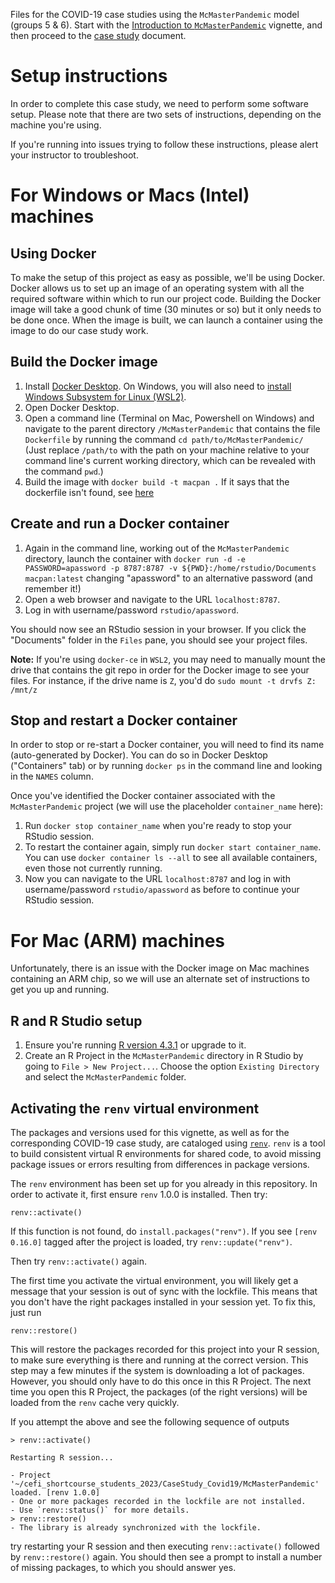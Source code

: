 Files for the COVID-19 case studies using the `McMasterPandemic` model (groups 5 & 6). Start with the [Introduction to `McMasterPandemic`]() vignette, and then proceed to the [case study]() document.

# Setup instructions

In order to complete this case study, we need to perform some software setup. Please note that there are two sets of instructions, depending on the machine you're using.

If you're running into issues trying to follow these instructions, please alert your instructor to troubleshoot.

# For Windows or Macs (Intel) machines

## Using Docker

To make the setup of this project as easy as possible, we'll be using Docker. Docker allows us to set up an image of an operating system with all the required software within which to run our project code. Building the Docker image will take a good chunk of time (30 minutes or so) but it only needs to be done once. When the image is built, we can launch a container using the image to do our case study work.

## Build the Docker image

1. Install [Docker Desktop](https://www.docker.com/products/docker-desktop/). On Windows, you will also need to [install Windows Subsystem for Linux (WSL2)](https://learn.microsoft.com/en-us/windows/wsl/install).
1. Open Docker Desktop.
1. Open a command line (Terminal on Mac, Powershell on Windows) and navigate to the parent directory `/McMasterPandemic` that
contains the file `Dockerfile` by running the command ```cd path/to/McMasterPandemic/``` (Just replace `/path/to` with the path on your machine relative to your command line's current working directory, which can be revealed with the command `pwd`.)
1. Build the image with `docker build -t macpan .` If it says that the dockerfile isn't found, see [here](https://github.com/docker/buildx/issues/426#issuecomment-732980948)

## Create and run a Docker container

1. Again in the command line, working out of the `McMasterPandemic` directory, launch the container with 
    ```docker run -d -e PASSWORD=apassword -p 8787:8787 -v ${PWD}:/home/rstudio/Documents macpan:latest```
changing "apassword" to an alternative password (and remember it!)
1. Open a web browser and navigate to the URL `localhost:8787`. 
1. Log in with username/password `rstudio/apassword`. 

You should now see an RStudio session in your browser. If you click the "Documents" folder in the `Files` pane, you should see your project files.

**Note:** If you're using `docker-ce` in `WSL2`, you may need to manually mount the drive that contains the git repo in order for the Docker image to see your files. For instance, if the drive name is `Z`, you'd do 
```sudo mount -t drvfs Z: /mnt/z```

## Stop and restart a Docker container

In order to stop or re-start a Docker container, you will need to find its name (auto-generated by Docker). You can do so in Docker Desktop ("Containers" tab) or by running `docker ps` in the command line and looking in the `NAMES` column.

Once you've identified the Docker container associated with the `McMasterPandemic` project (we will use the placeholder `container_name` here):

1. Run ```docker stop container_name``` 
when you're ready to stop your RStudio session. 
1. To restart the container again, simply run ```docker start container_name```. You can use `docker container ls --all` to see all available containers, even those not currently running.
1. Now you can navigate to the URL `localhost:8787` and log in with username/password `rstudio/apassword` as before to continue your RStudio session.

# For Mac (ARM) machines

Unfortunately, there is an issue with the Docker image on Mac machines containing an ARM chip, so we will use an alternate set of instructions to get you up and running.

## R and R Studio setup

1. Ensure you're running [R version 4.3.1](https://www.r-project.org) or upgrade to it.
1. Create an R Project in the `McMasterPandemic` directory in R Studio by going to `File > New Project...`. Choose the option `Existing Directory` and select the `McMasterPandemic` folder.

## Activating the `renv` virtual environment

The packages and versions used for this vignette, as well as for the corresponding COVID-19 case study, are cataloged using [`renv`](https://rstudio.github.io/renv/articles/renv.html). `renv` is a tool to build consistent virtual R environments for shared code, to avoid missing package issues or errors resulting from differences in package versions.

The `renv` environment has been set up for you already in this repository. In order to activate it, first ensure `renv` 1.0.0 is installed. Then try:

```
renv::activate()
```

If this function is not found, do `install.packages("renv")`. If you see `[renv 0.16.0]` tagged after the project is loaded, try `renv::update("renv")`.

Then try `renv::activate()` again.

The first time you activate the virtual environment, you will likely get a message that your session is out of sync with the lockfile. This means that you don't have the right packages installed in your session yet. To fix this, just run

```
renv::restore()
```

This will restore the packages recorded for this project into your R session, to make sure everything is there and running at the correct version. This step may a few minutes if the system is downloading a lot of packages. However, you should only have to do this once in this R Project. The next time you open this R Project, the packages (of the right versions) will be loaded from the `renv` cache very quickly.

If you attempt the above and see the following sequence of outputs

```
> renv::activate()

Restarting R session...

- Project '~/cefi_shortcourse_students_2023/CaseStudy_Covid19/McMasterPandemic' loaded. [renv 1.0.0]
- One or more packages recorded in the lockfile are not installed.
- Use `renv::status()` for more details.
> renv::restore()
- The library is already synchronized with the lockfile.
```

try restarting your R session and then executing `renv::activate()` followed by `renv::restore()` again. You should then see a prompt to install a number of missing packages, to which you should answer yes.